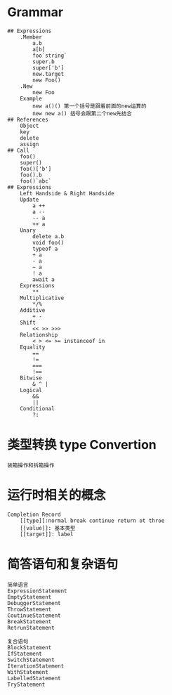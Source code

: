# Grammar
    ## Expressions
        .Member
            a.b
            a[b]
            foo`string`
            super.b
            super['b']
            new.target
            new Foo()
        .New
            new Foo
        Example
            new a()() 第一个括号是跟着前面的new运算的
            new new a() 括号会跟第二个new先结合
    ## References
        Object
        key
        delete
        assign
    ## Call
        foo()
        super()
        foo()['b']
        foo().b
        foo()`abc` 
    ## Expressions
        Left Handside & Right Handside
        Update
            a ++
            a --
            -- a
            ++ a
        Unary
            delete a.b
            void foo()
            typeof a
            + a
            - a
            ~ a
            ! a
            await a
        Expressions
            **
        Multiplicative
            */%
        Additive
            + -
        Shift
            << >> >>>
        Relationship
            < > <= >= instanceof in
        Equality
            ==
            !=
            ===
            !==
        Bitwise
            & ^ |
        Logical
            &&
            ||
        Conditional
            ?:
# 类型转换 type Convertion
    装箱操作和拆箱操作

# 运行时相关的概念
    Completion Record
        [[type]]:normal break continue return ot throe
        [[value]]: 基本类型
        [[target]]: label

# 简答语句和复杂语句
    简单语言
    ExpressionStatement
    EmptyStatement
    DebuggerStatement
    ThrowStatement
    CoutinueStatement
    BreakStatement
    RetrunStatement

    复合语句
    BlockStatement
    IfStatement
    SwitchStatement
    IterationStatement
    WithStatement
    LabelledStatement
    TryStatement
    
